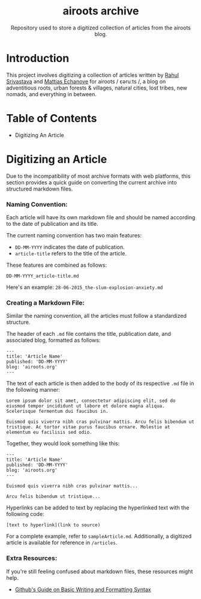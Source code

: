 <div align="center">
  <h1>airoots archive</h1>
  <p>
    Repository used to store a digitized collection of articles from the airoots blog.
  </p>
</div>

# Introduction

This project involves digitizing a collection of articles written by [Rahul Srivastava](https://www.urbz.net/matias) and [Mattias Echanove](https://www.urbz.net/matias) for airoots / ɛəruːts /, a blog on adventitious roots, urban forests & villages, natural cities, lost tribes, new nomads, and everything in between.


# Table of Contents
* Digitizing An Article

# Digitizing an Article

Due to the incompatibility of most archive formats with web platforms, this section provides a quick guide on converting the current archive into structured markdown files.

### Naming Convention:

Each article will have its own markdown file and should be named according to the date of publication and its title.

The current naming convention has two main features:

- `DD-MM-YYYY` indicates the date of publication.
- `article-title` refers to the title of the article.

These features are combined as follows: 

`DD-MM-YYYY_article-title.md`

Here's an example: `28-06-2015_the-slum-explosion-anxiety.md`

### Creating a Markdown File:

Similar the naming convention, all the articles must follow a standardized structure.

The header of each `.md` file contains the title, publication date, and associated blog, formatted as follows:

```
---
title: 'Article Name'
published: 'DD-MM-YYYY'
blog: 'airoots.org'
---
```

The text of each article is then added to the body of its respective `.md` file in the following manner:

```
Lorem ipsum dolor sit amet, consectetur adipiscing elit, sed do eiusmod tempor incididunt ut labore et dolore magna aliqua. Scelerisque fermentum dui faucibus in.

Euismod quis viverra nibh cras pulvinar mattis. Arcu felis bibendum ut tristique. Ac tortor vitae purus faucibus ornare. Molestie at elementum eu facilisis sed odio.
```
Together, they would look something like this:

```
---
title: 'Article Name'
published: 'DD-MM-YYYY'
blog: 'airoots.org'
---

Euismod quis viverra nibh cras pulvinar mattis...

Arcu felis bibendum ut tristique...
```

Hyperlinks can be added to text by replacing the hyperlinked text with the following code:

`[text to hyperlink](link to source)`

For a complete example, refer to `sampleArticle.md`. Additionally, a digitized article is available for reference in `/articles`.


### Extra Resources:

If you're still feeling confused about markdown files, these resources might help.

- [Github's Guide on Basic Writing and Formatting Syntax](https://docs.github.com/en/get-started/writing-on-github/getting-started-with-writing-and-formatting-on-github/basic-writing-and-formatting-syntax)

